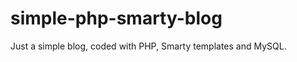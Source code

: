 simple-php-smarty-blog
======================

Just a simple blog, coded with PHP, Smarty templates and MySQL.

